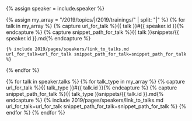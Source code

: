 {% assign speaker = include.speaker %}

{% assign my_array = "/2019/topics/|/2019/trainings/" | split: "|" %}
{%  for talk in my_array %}
    {% capture url_for_talk %}{{ talk }}#{{ speaker.id }}{% endcapture %}
    {% capture snippet_path_for_talk %}{{ talk }}snippets/{{ speaker.id }}.md{% endcapture %}

    {% include 2019/pages/speakers/link_to_talks.md url_for_talk=url_for_talk snippet_path_for_talk=snippet_path_for_talk %}
{% endfor %}

{% for talk in speaker.talks %}
  {%  for talk_type in my_array %}
    {% capture url_for_talk %}{{ talk_type }}#{{ talk.id }}{% endcapture %}
    {% capture snippet_path_for_talk %}{{ talk_type }}snippets/{{ talk.id }}.md{% endcapture %}
    {% include 2019/pages/speakers/link_to_talks.md url_for_talk=url_for_talk snippet_path_for_talk=snippet_path_for_talk %}
  {% endfor %}
{% endfor %}
